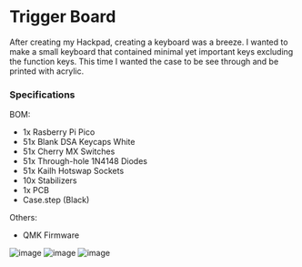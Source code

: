 # Trigger Board

After creating my Hackpad, creating a keyboard was a breeze. I wanted to make a small keyboard that contained minimal yet important keys excluding the function keys. This time I wanted the case to be see through and be printed with acrylic.

### Specifications

BOM: 
- 1x Rasberry Pi Pico
- 51x Blank DSA Keycaps White
- 51x Cherry MX Switches
- 51x Through-hole 1N4148 Diodes
- 51x Kailh Hotswap Sockets
- 10x Stabilizers
- 1x PCB
- Case.step  (Black)

Others:
- QMK Firmware




![image](https://hc-cdn.hel1.your-objectstorage.com/s/v3/3420793e667790af1de5eb5a70397740f3333779_screenshot_2025-03-16_195925.png) ![image](https://hc-cdn.hel1.your-objectstorage.com/s/v3/3c369807817218ae78f3a180abeb701f827d3d02_screenshot_2025-03-02_151105.png)  ![image](https://hc-cdn.hel1.your-objectstorage.com/s/v3/a9e9b4dea7f7e0618e01ce1717675127e309796b_screenshot_2025-03-01_184814.png) 


